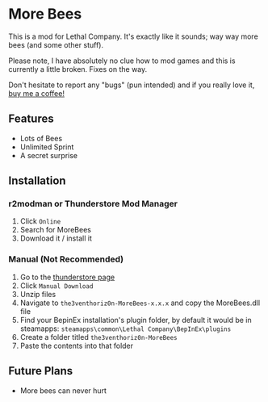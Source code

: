 # More Bees
This is a mod for Lethal Company. It's exactly like it sounds; way way more bees (and some other stuff).

Please note, I have absolutely no clue how to mod games and this is currently a little broken. Fixes on the way.

Don't hesitate to report any "bugs" (pun intended) and if you really love it, [buy me a coffee!](https://www.buymeacoffee.com/the3venthoriz0n)

## Features
- Lots of Bees
- Unlimited Sprint
- A secret surprise


## Installation


### r2modman or Thunderstore Mod Manager

1. Click `Online`
2. Search for MoreBees
3. Download it / install it

### Manual (Not Recommended)
1. Go to the [thunderstore page](https://thunderstore.io/c/lethal-company/p/the3venthoriz0n/MoreBees)
2. Click `Manual Download`
3. Unzip files
4. Navigate to `the3venthoriz0n-MoreBees-x.x.x` and copy the MoreBees.dll file
5. Find your BepinEx installation's plugin folder, by default it would be in steamapps: `steamapps\common\Lethal Company\BepInEx\plugins`
6. Create a folder titled `the3venthoriz0n-MoreBees`
7. Paste the contents into that folder



## Future Plans
- More bees can never hurt


